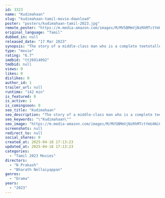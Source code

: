 ```yaml
---
id: 3323
name: "Kudimahaan"
slug: "kudimahaan-tamil-movie-download"
poster: "posters/kudimahaan-tamil-2023.jpg"
remote_poster: "https://m.media-amazon.com/images/M/MV5BMmVjNzRhMTctYmU4Ni00ZGMxLTkzNTQtNDg3MjRiMTI1NjEyXkEyXkFqcGdeQXVyNTMzMTE2NTg@._V1_SX300.jpg"
original_language: "Tamil"
dubbed_in: null
released_date: "17 Mar 2023"
synopsis: "The story of a middle-class man who is a complete teetotaller, whose life take a turn with issues related to drinking. It is a complete fun and joyful ride with his friends who help him to come out of the issues and get back to hi..."
type: "movie"
rating: "6.7"
imdbid: "tt26914092"
tmdbid: null
views: 0
likes: 0
dislikes: 0
author_id: 1
trailer_url: null
runtime: "142 min"
is_featured: 0
is_active: 1
is_comingsoon: 0
seo_title: "Kudimahaan"
seo_description: "The story of a middle-class man who is a complete teetotaller, whose life take a turn with issues related to drinking. It is a complete fun and joyful ride with his friends who help him to come out of the issues and get back to hi..."
seo_keywords: "\"Kudimahaan\""
seo_image: "https://m.media-amazon.com/images/M/MV5BMmVjNzRhMTctYmU4Ni00ZGMxLTkzNTQtNDg3MjRiMTI1NjEyXkEyXkFqcGdeQXVyNTMzMTE2NTg@._V1_SX300.jpg"
screenshots: null
redirect_to: null
social_shares: 0
created_at: 2025-04-18 17:13:23
updated_at: 2025-04-18 17:13:23
categories:
  - "Tamil 2023 Movies"
directors:
  - "N Prakash"
  - "Bharath Nellaiyappan"
genres:
  - "Drama"
years:
  - "2023"
---
```

